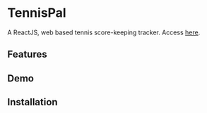 # TennisPal

A ReactJS, web based tennis score-keeping tracker. Access [here](https://tennispal.herokuapp.com).

## Features


## Demo



## Installation
